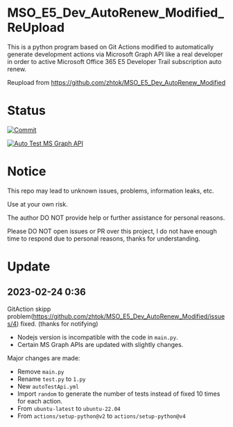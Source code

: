# MSO_E5_Dev_AutoRenew_Modified_ReUpload
This is a python program based on Git Actions modified to automatically generate development actions via Microsoft Graph API like a real developer in order to active Microsoft Office 365 E5 Developer Trail subscription auto renew.

Reupload from https://github.com/zhtok/MSO_E5_Dev_AutoRenew_Modified


# Status
[![Commit](https://github.com/1stlast69/MakakoV2/actions/workflows/Commit.yml/badge.svg?branch=main)](https://github.com/1stlast69/MakakoV2/actions/workflows/Commit.yml)

[![Auto Test MS Graph API](https://github.com/1stlast69/MakakoV2/actions/workflows/autoTestApi.yml/badge.svg)](https://github.com/1stlast69/MakakoV2/actions/workflows/autoTestApi.yml)

# Notice
This repo may lead to unknown issues, problems, information leaks, etc. 

Use at your own risk.

The author DO NOT provide help or further assistance for personal reasons.

Please DO NOT open issues or PR over this project, I do not have enough time to respond due to personal reasons, thanks for understanding.

# Update
## 2023-02-24 0:36
GitAction skipp problem(https://github.com/zhtok/MSO_E5_Dev_AutoRenew_Modified/issues/4) fixed. (thanks for notifying)
- Nodejs version is incompatible with the code in ```main.py```. 
- Certain MS Graph APIs are updated with slightly changes.

Major changes are made:
- Remove ```main.py``` 
- Rename ```test.py``` to ```1.py```
- New ```autoTestApi.yml```
- Import ```random``` to generate the number of tests instead of fixed 10 times for each action.
- From ```ubuntu-latest``` to ```ubuntu-22.04```
- From ```actions/setup-python@v2``` to ```actions/setup-python@v4```
